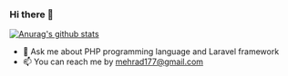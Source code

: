 ### Hi there 👋

[![Anurag's github stats](https://github-readme-stats.vercel.app/api?username=mehradsadeghi)](https://github.com/anuraghazra/github-readme-stats)

- 💬 Ask me about PHP programming language and Laravel framework
- 📫 You can reach me by mehrad177@gmail.com
